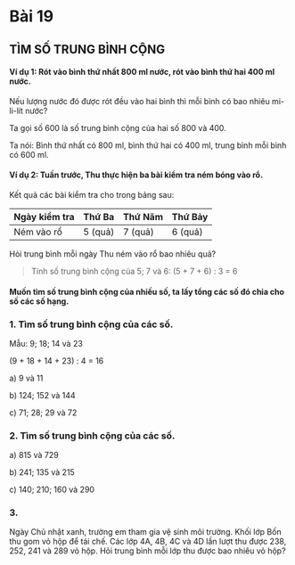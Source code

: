 # Bài 19

## TÌM SỐ TRUNG BÌNH CỘNG


#### Ví dụ 1: Rót vào bình thứ nhất 800 ml nước, rót vào bình thứ hai 400 ml nước.

Nếu lượng nước đó được rót đều vào hai bình thì mỗi bình có bao nhiêu mi-li-lít nước?


Ta gọi số 600 là số trung bình cộng của hai số 800 và 400.


Ta nói: Bình thứ nhất có 800 ml, bình thứ hai có 400 ml, trung bình mỗi bình có 600 ml.


#### Ví dụ 2: Tuần trước, Thu thực hiện ba bài kiểm tra ném bóng vào rổ.

Kết quả các bài kiểm tra cho trong bảng sau:

| Ngày kiểm tra | Thứ Ba | Thứ Năm | Thứ Bảy |
|---|---|---|---|
| Ném vào rổ | 5 (quả) | 7 (quả) | 6 (quả) |

Hỏi trung bình mỗi ngày Thu ném vào rổ bao nhiêu quả?

> Tính số trung bình cộng của 5; 7 và 6:
> (5 + 7 + 6) : 3 = 6

#### Muốn tìm số trung bình cộng của nhiều số, ta lấy tổng các số đó chia cho số các số hạng.

### 1. Tìm số trung bình cộng của các số.
Mẫu: 9; 18; 14 và 23

(9 + 18 + 14 + 23) : 4 = 16

a) 9 và 11

b) 124; 152 và 144

c) 71; 28; 29 và 72

### 2. Tìm số trung bình cộng của các số.
a) 815 và 729

b) 241; 135 và 215

c) 140; 210; 160 và 290



### 3. 
Ngày Chủ nhật xanh, trường em tham gia vệ sinh môi trường. Khối lớp Bốn thu gom vỏ hộp để tái chế. Các lớp 4A, 4B, 4C và 4D lần lượt thu được 238, 252, 241 và 289 vỏ hộp. Hỏi trung bình mỗi lớp thu được bao nhiêu vỏ hộp?

